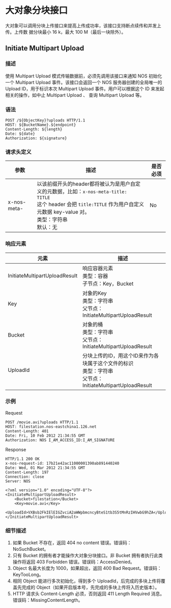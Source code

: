 # 大对象分块接口
大对象可以调用分块上传接口来提高上传成功率，该接口支持断点续传和并发上传。上传数 据分块最小 16 k，最大 100 M（最后一块除外）。

## Initiate Multipart Upload

### 描述

使用 Multipart Upload 模式传输数据前，必须先调用该接口来通知 NOS 初始化一个 Multipart Upload 事件。该接口会返回一个 NOS 服务器创建的全局唯一的 Upload ID，用于标识本次 Multipart Upload 事件。用户可以根据这个 ID 来发起相关的操作，如中止 Multipart Upload 、 查询 Multipart Upload 等。

### 语法

    POST /${ObjectKey}?uploads HTTP/1.1
    HOST: ${BucketName}.${endpoint}
    Content-Length: ${length}
    Date: ${date}
    Authorization: ${signature}

### 请求头定义

|     参数    |                                                                                                     描述                                                                                                    | 是否必须 |
|-------------|-------------------------------------------------------------------------------------------------------------------------------------------------------------------------------------------------------------|----------|
| x-nos-meta- | 以该前缀开头的header都将被认为是用户自定义的元数据，比如：<code>x-nos-meta-title: TITLE</code><br>这个 header 会把 <code>title:TITLE</code> 作为用户自定义元数据 key-value 对。<br>类型：字符串<br>默认：无 | No       |

### 响应元素

|              元素             |                                                  描述                                                 |
|-------------------------------|-------------------------------------------------------------------------------------------------------|
| InitiateMultipartUploadResult | 响应容器元素<br>类型：容器<br>子节点：Key，Bucket                                                           |
| Key                           | 对象的Key<br>类型：字符串<br>父节点：InitiateMultipartUploadResult                                          |
| Bucket                        | 对象的桶<br>类型：字符串<br>父节点：InitiateMultipartUploadResult                                           |
| UploadId                      | 分块上传的ID，用这个ID来作为各块属于这个文件的标识<br>类型：字符串<br>父节点：InitiateMultipartUploadResult |

### 示例

Request

    POST /movie.avi?uploads HTTP/1.1
    HOST: filestation.nos-eastchina1.126.net
    Content-Length: 401
    Date: Fri, 10 Feb 2012 21:34:55 GMT
    Authorization: NOS I_AM_ACCESS_ID:I_AM_SIGNATURE

Response


    HTTP/1.1 200 OK
    x-nos-request-id: 17b21e42ac11000001390ab891440240
    Date: Wed, 01 Mar 2012 21:34:55 GMT
    Content-Length: 197
    Connection: close
    Server: NOS
    
    <?xml version="1.0" encoding="UTF-8"?>
    <InitiateMultipartUploadResult>
        <Bucket>filestation</Bucket>
        <Key>movie.avi</Key>
        <UploadId>VXBsb2FkIElEIGZvciA2aWWpbmcncyBteS1tb3S5tMnRzIHVwbG9hZA</UploadId>
    </InitiateMultipartUploadResult>

### 细节描述

1. 如果 Bucket 不存在，返回 404 no content 错误。错误码：NoSuchBucket。
2. 只有 Bucket 的拥有者才能操作大对象分块接口。非 Bucket 拥有者执行此类操作将返回 403 Forbidden 错误。错误码：AccessDenied。
3. Object 名最大长度为 1000，如果超出，返回 400 Bad Request。错误码：KeyTooLong。
4. 相同 Object 能进行多次初始化，得到多个 UploadId，后完成的多块上传将覆盖先完成的 Object（如果开启版本号，先完成的多块上传将入历史版本）。
5. HTTP 请求头 Content-Length 必须，否则返回 411 Length Required 消息。错误码：MissingContentLength。

